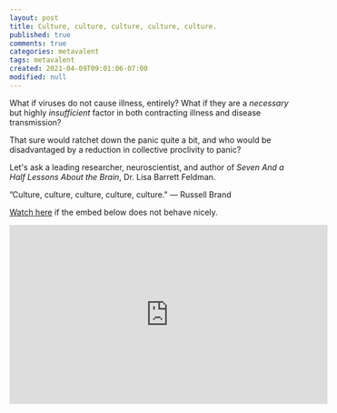 ```yaml
---
layout: post
title: Culture, culture, culture, culture, culture.
published: true
comments: true
categories: metavalent
tags: metavalent
created: 2021-04-09T09:01:06-07:00
modified: null
---
```


What if viruses do not cause illness, entirely? What if they are a _necessary_ but highly _insufficient_ factor in both contracting illness and disease transmission? 

That sure would ratchet down the panic quite a bit, and who would be disadvantaged by a reduction in collective proclivity to panic?

Let's ask a leading researcher, neuroscientist, and author of _Seven And a Half Lessons About the Brain_, Dr. Lisa Barrett Feldman.

”Culture, culture, culture, culture, culture." &mdash; Russell Brand

[Watch here](https://youtu.be/acU6F13rEsk) if the embed below does not behave nicely. 

<div class="embed-container"><iframe width="560" height="315" src="https://www.youtube.com/embed/acU6F13rEsk" title="YouTube video player" frameborder="0" allow="accelerometer; autoplay; clipboard-write; encrypted-media; gyroscope; picture-in-picture" allowfullscreen></iframe></div>
